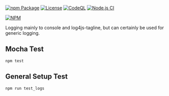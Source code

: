
[![npm Package](https://img.shields.io/npm/v/log.svg)](https://www.npmjs.org/package/log)
[![License](https://img.shields.io/npm/l/log.svg)](https://github.com/jman717/log/blob/master/LICENSE)
[![CodeQL](https://github.com/jman717/log/actions/workflows/actions.yml/badge.svg)](https://github.com/jman717/log/actions/workflows/actions.yml)
[![Node.js CI](https://github.com/jman717/log/actions/workflows/node.js.yml/badge.svg)](https://github.com/jman717/log/actions/workflows/node.js.yml)

[![NPM](https://nodei.co/npm/log-queue.png?downloads=true&downloadRank=true&stars=true)](https://nodei.co/npm/log-queue/)

Logging mainly to console and log4js-tagline, but can certainly be used for generic logging. 

Mocha Test
---------
```
npm test
```

General Setup Test
---------
```
npm run test_logs

```